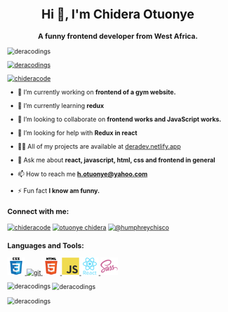 <h1 align="center">Hi 👋, I'm Chidera Otuonye</h1>
<h3 align="center">A funny frontend developer from West Africa.</h3>

<p align="left"> <img src="https://komarev.com/ghpvc/?username=deracodings&label=Profile%20views&color=0e75b6&style=flat" alt="deracodings" /> </p>

<p align="left"> <a href="https://github.com/ryo-ma/github-profile-trophy"><img src="https://github-profile-trophy.vercel.app/?username=deracodings" alt="deracodings" /></a> </p>

<p align="left"> <a href="https://twitter.com/chideracode" target="blank"><img src="https://img.shields.io/twitter/follow/chideracode?logo=twitter&style=for-the-badge" alt="chideracode" /></a> </p>

- 🔭 I’m currently working on **frontend of a gym website.**

- 🌱 I’m currently learning **redux**

- 👯 I’m looking to collaborate on **frontend works and JavaScript works.**

- 🤝 I’m looking for help with **Redux in react**

- 👨‍💻 All of my projects are available at [deradev.netlify.app](deradev.netlify.app)

- 💬 Ask me about **react, javascript, html, css and frontend in general**

- 📫 How to reach me **h.otuonye@yahoo.com**

- ⚡ Fun fact **I know am funny.**

<h3 align="left">Connect with me:</h3>
<p align="left">
<a href="https://twitter.com/chideracode" target="blank"><img align="center" src="https://raw.githubusercontent.com/rahuldkjain/github-profile-readme-generator/master/src/images/icons/Social/twitter.svg" alt="chideracode" height="30" width="40" /></a>
<a href="https://linkedin.com/in/otuonye chidera" target="blank"><img align="center" src="https://raw.githubusercontent.com/rahuldkjain/github-profile-readme-generator/master/src/images/icons/Social/linked-in-alt.svg" alt="otuonye chidera" height="30" width="40" /></a>
<a href="https://medium.com/@humphreychisco" target="blank"><img align="center" src="https://raw.githubusercontent.com/rahuldkjain/github-profile-readme-generator/master/src/images/icons/Social/medium.svg" alt="@humphreychisco" height="30" width="40" /></a>
</p>

<h3 align="left">Languages and Tools:</h3>
<p align="left"> <a href="https://www.w3schools.com/css/" target="_blank" rel="noreferrer"> <img src="https://raw.githubusercontent.com/devicons/devicon/master/icons/css3/css3-original-wordmark.svg" alt="css3" width="40" height="40"/> </a> <a href="https://git-scm.com/" target="_blank" rel="noreferrer"> <img src="https://www.vectorlogo.zone/logos/git-scm/git-scm-icon.svg" alt="git" width="40" height="40"/> </a> <a href="https://www.w3.org/html/" target="_blank" rel="noreferrer"> <img src="https://raw.githubusercontent.com/devicons/devicon/master/icons/html5/html5-original-wordmark.svg" alt="html5" width="40" height="40"/> </a> <a href="https://developer.mozilla.org/en-US/docs/Web/JavaScript" target="_blank" rel="noreferrer"> <img src="https://raw.githubusercontent.com/devicons/devicon/master/icons/javascript/javascript-original.svg" alt="javascript" width="40" height="40"/> </a> <a href="https://reactjs.org/" target="_blank" rel="noreferrer"> <img src="https://raw.githubusercontent.com/devicons/devicon/master/icons/react/react-original-wordmark.svg" alt="react" width="40" height="40"/> </a> <a href="https://sass-lang.com" target="_blank" rel="noreferrer"> <img src="https://raw.githubusercontent.com/devicons/devicon/master/icons/sass/sass-original.svg" alt="sass" width="40" height="40"/> </a> </p>

<p><img align="left" src="https://github-readme-stats.vercel.app/api/top-langs?username=deracodings&show_icons=true&locale=en&layout=compact" alt="deracodings" /></p>

<p>&nbsp;<img align="center" src="https://github-readme-stats.vercel.app/api?username=deracodings&show_icons=true&locale=en" alt="deracodings" /></p>

<p><img align="center" src="https://github-readme-streak-stats.herokuapp.com/?user=deracodings&" alt="deracodings" /></p>
